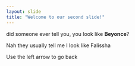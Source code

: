 ```yaml
---
layout: slide
title: "Welcome to our second slide!"
---
```

did someone ever tell you, you look like **Beyonce**?

Nah they usually tell me I look like Falissha

Use the left arrow to go back
